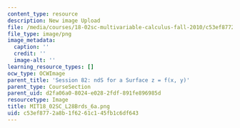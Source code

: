 ```yaml
---
content_type: resource
description: New image Upload
file: /media/courses/18-02sc-multivariable-calculus-fall-2010/c53ef8772a8b1f6261c145fb1c6df643_MIT18_02SC_L28Brds_6a.png
file_type: image/png
image_metadata:
  caption: ''
  credit: ''
  image-alt: ''
learning_resource_types: []
ocw_type: OCWImage
parent_title: 'Session 82: ndS for a Surface z = f(x, y)'
parent_type: CourseSection
parent_uid: d2fa06a0-8024-e028-2fdf-891fe896985d
resourcetype: Image
title: MIT18_02SC_L28Brds_6a.png
uid: c53ef877-2a8b-1f62-61c1-45fb1c6df643
---
```

